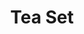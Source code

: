 ---
templateKey: blog-post
featuredpost: false
featuredimage: /assets/Tea_Set.png
title: Tea Set
description: Special Items
testfield: 682
---
